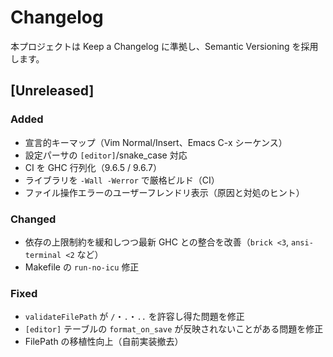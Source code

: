 # Changelog

本プロジェクトは Keep a Changelog に準拠し、Semantic Versioning を採用します。

## [Unreleased]
### Added
- 宣言的キーマップ（Vim Normal/Insert、Emacs C-x シーケンス）
- 設定パーサの `[editor]`/snake_case 対応
- CI を GHC 行列化（9.6.5 / 9.6.7）
 - ライブラリを `-Wall -Werror` で厳格ビルド（CI）
 - ファイル操作エラーのユーザーフレンドリ表示（原因と対処のヒント）

### Changed
- 依存の上限制約を緩和しつつ最新 GHC との整合を改善（`brick <3`, `ansi-terminal <2` など）
- Makefile の `run-no-icu` 修正

### Fixed
- `validateFilePath` が `/`・`.`・`..` を許容し得た問題を修正
- `[editor]` テーブルの `format_on_save` が反映されないことがある問題を修正
- FilePath の移植性向上（自前実装撤去）
